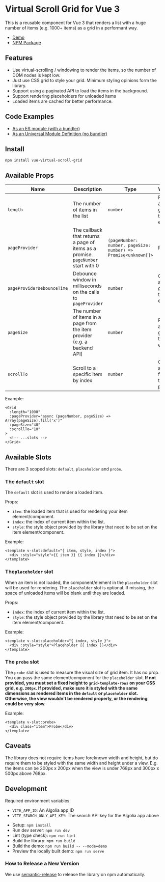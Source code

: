 # Virtual Scroll Grid for Vue 3

This is a reusable component for Vue 3 that renders a list with a huge number of
items (e.g. 1000+ items) as a grid in a performant way.

- [Demo][demo]
- [NPM Package][npm]

## Features

- Use virtual-scrolling / windowing to render the items, so the number of DOM
  nodes is kept low.
- Just use CSS grid to style your grid. Minimum styling opinions form the
  library.
- Support using a paginated API to load the items in the background.
- Support rendering placeholders for unloaded items
- Loaded items are cached for better performance.

## Code Examples

- [As an ES module (with a bundler)][esm]
- [As an Universal Module Definition (no bundler)][umd]

## Install

```shell
npm install vue-virtual-scroll-grid
```

## Available Props

| Name                       | Description                                                                       | Type                                                           | Validation                                           |
| -------------------------- |-----------------------------------------------------------------------------------| -------------------------------------------------------------- | ---------------------------------------------------- |
| `length`                   | The number of items in the list                                                   | `number`                                                       | Required, an integer greater than or equal to 0      |
| `pageProvider`             | The callback that returns a page of items as a promise. `pageNumber` start with 0 | `(pageNumber: number, pageSize: number) => Promise<unknown[]>` | Required                                             |
| `pageProviderDebounceTime` | Debounce window in milliseconds on the calls to `pageProvider`                    | `number`                                                       | Optional, an integer greater than or equal to 0      |
| `pageSize`                 | The number of items in a page from the item provider (e.g. a backend API)         | `number`                                                       | Required, an integer greater than or equal to 1      |
| `scrollTo`                 | Scroll to a specific item by index                                                | `number`                                                       | Optional, an integer from 0 to the `length` prop - 1 |

Example:

```vue
<Grid
  :length="1000"
  :pageProvider="async (pageNumber, pageSize) => Array(pageSize).fill('x')"
  :pageSize="40"
  :scrollTo="10"
>
  <!-- ...slots -->
</Grid>
```

## Available Slots

There are 3 scoped slots: `default`, `placeholder` and `probe`.

### The `default` slot

The `default` slot is used to render a loaded item.

Props:

- `item`: the loaded item that is used for rendering your item
  element/component.
- `index`: the index of current item within the list.
- `style`: the style object provided by the library that need to be set on the
  item element/component.

Example:

```vue
<template v-slot:default="{ item, style, index }">
  <div :style="style">{{ item }} {{ index }}</div>
</template>
```

### The`placeholder` slot

When an item is not loaded, the component/element in the `placeholder` slot will
be used for rendering. The `placeholder` slot is optional. If missing, the space
of unloaded items will be blank until they are loaded.

Props:

- `index`: the index of current item within the list.
- `style`: the style object provided by the library that need to be set on the
  item element/component.

Example:

```vue
<template v-slot:placeholder="{ index, style }">
  <div :style="style">Placeholder {{ index }}</div>
</template>
```

### The `probe` slot

The `probe` slot is used to measure the visual size of grid item. It has no
prop. You can pass the same element/component for the
`placeholder` slot. **If not provided, you must set a fixed height
to `grid-template-rows` on your CSS grid, e.g. `200px`. If provided, make sure
it is styled with the same dimensions as rendered items in the `default`
or `placeholder` slot. Otherwise, the view wouldn't be rendered properly, or the
rendering could be very slow.**

Example:

```vue
<template v-slot:probe>
  <div class="item">Probe</div>
</template>
```

## Caveats

The library does not require items have foreknown width and height, but do
require them to be styled with the same width and height under a view. E.g. the
items can be 200px x 200px when the view is under 768px and 300px x 500px above
768px.

## Development

Required environment variables:

- `VITE_APP_ID`: An Algolia app ID
- `VITE_SEARCH_ONLY_API_KEY`: The search API key for the Algolia app above

* Setup: `npm install`
* Run dev server: `npm run dev `
* Lint (type check): `npm run lint `
* Build the library: `npm run build `
* Build the demo: `npm run build -- --mode=demo `
* Preview the locally built demo: `npm run serve `

### How to Release a New Version

We use [semantic-release][semantic-release] to release the library on npm
automatically.

[demo]: https://grid.kiwiberry.nz/
[npm]: https://www.npmjs.com/package/vue-virtual-scroll-grid
[esm]: https://codesandbox.io/s/vue-virtual-scroll-grid-esm-vt27c?file=/App.vue
[umd]: https://codesandbox.io/s/vue-virtual-scroll-grid-umd-k14w5?file=/index.html
[semantic-release]: https://semantic-release.gitbook.io/semantic-release/#how-does-it-work
